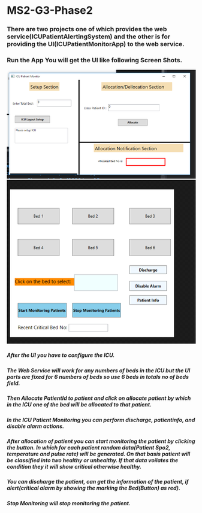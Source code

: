 # MS2-G3-Phase2
### There are two projects one of which provides the web service(ICUPatientAlertingSystem) and the other is for providing the UI(ICUPatientMonitorApp) to the web service.
### Run the App You will get the UI like following Screen Shots.

![Test Image 1](https://github.com/tomarkajal17/MS2-G3-Phase2/blob/master/Reports/UI_1.png)
</br>
![Test Image 2](https://github.com/tomarkajal17/MS2-G3-Phase2/blob/master/Reports/UI_2.png)
</br>

##### After the UI you have to configure the ICU.
##### The Web Service will work for any numbers of beds in the ICU but the UI parts are fixed for 6 numbers of beds so use 6 beds in totals no of beds field.
##### Then Allocate PatientId to patient and click on allocate patient by which in the ICU one of the bed will be allocated to that patient.
##### In the ICU Patient Monitoring you can perform discharge, patientinfo, and disable alarm actions.
##### After allocation of patient you can start monitoring the patient by clicking the button. In which for each patient random data(Patient Spo2, temperature and pulse rate) will be generated. On that basis patient will be classified into two healthy or unhealthy. If that data voilates the condition they it will show critical otherwise healthy.
##### You can discharge the patient, can get the information of the patient, if alert(critical alarm by showing the marking the Bed(Button) as red).
##### Stop Monitoring will stop monitoring the patient.

